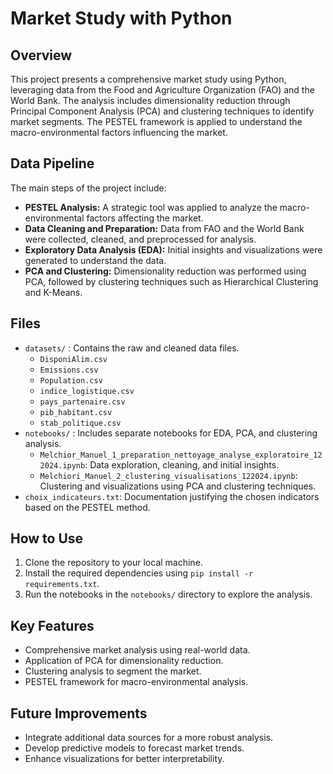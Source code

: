 # Market Study with Python

## Overview
This project presents a comprehensive market study using Python, leveraging data from the Food and Agriculture Organization (FAO) and the World Bank. The analysis includes dimensionality reduction through Principal Component Analysis (PCA) and clustering techniques to identify market segments. The PESTEL framework is applied to understand the macro-environmental factors influencing the market.

## Data Pipeline
The main steps of the project include:
- **PESTEL Analysis:** A strategic tool was applied to analyze the macro-environmental factors affecting the market.
- **Data Cleaning and Preparation:** Data from FAO and the World Bank were collected, cleaned, and preprocessed for analysis.
- **Exploratory Data Analysis (EDA):** Initial insights and visualizations were generated to understand the data.
- **PCA and Clustering:** Dimensionality reduction was performed using PCA, followed by clustering techniques such as Hierarchical Clustering and K-Means.


## Files
- `datasets/` : Contains the raw and cleaned data files.
  - `DisponiAlim.csv`
  - `Emissions.csv`
  - `Population.csv`
  - `indice_logistique.csv`
  - `pays_partenaire.csv`
  - `pib_habitant.csv`
  - `stab_politique.csv`
- `notebooks/` : Includes separate notebooks for EDA, PCA, and clustering analysis.
  - `Melchior_Manuel_1_preparation_nettoyage_analyse_exploratoire_122024.ipynb`: Data exploration, cleaning, and initial insights.
  - `Melchiori_Manuel_2_clustering_visualisations_122024.ipynb`: Clustering and visualizations using PCA and clustering techniques.
- `choix_indicateurs.txt`: Documentation justifying the chosen indicators based on the PESTEL method.

## How to Use
1. Clone the repository to your local machine.
2. Install the required dependencies using `pip install -r requirements.txt`.
3. Run the notebooks in the `notebooks/` directory to explore the analysis.

## Key Features
- Comprehensive market analysis using real-world data.
- Application of PCA for dimensionality reduction.
- Clustering analysis to segment the market.
- PESTEL framework for macro-environmental analysis.

## Future Improvements
- Integrate additional data sources for a more robust analysis.
- Develop predictive models to forecast market trends.
- Enhance visualizations for better interpretability.

